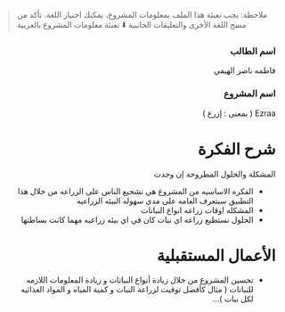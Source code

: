 > ملاحظة: يجب تعبئة هذا الملف بمعلومات المشروع، يمكنك اختيار اللغة. تأكد من مسح اللغة الأخرى والتعليقات الجانبية
> ⬇️ تعبئة معلومات المشروع بالعربية  
<div dir="rtl">

### اسم الطالب
  فاطمه ناصر الهيفي


### اسم المشروع
  
Ezraa
  ( بمعنى : إزرع )

# شرح الفكرة
المشكلة والحلول المطروحة إن وجدت
  - الفكره الاساسيه من المشروع هي تشجيع الناس على الزراعه من خلال هذا التطبيق سيتعرف العامه على مدى سهوله البيئه الزراعيه
  - المشكله اوقات زراعه انواع النباتات 
  - الحلول نستطيع زراعه اي نبات كان في اي بيئه زراعيه مهما كانت بساطتها
  
 


# الأعمال المستقبلية
  - تحسين المشروع من خلال زيادة أنواع النباتات و زيادة المعلومات اللازمه
  للنباتات ( مثال كأفضل توقيت لزراعة النبات و كمية المياه و المواد الغذائيه لكل نبات )...




